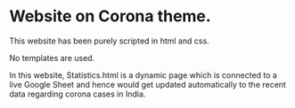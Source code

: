 # Website on Corona theme.
This website has been purely scripted in html and css.

No templates are used. 

In this website, Statistics.html is a dynamic page which is connected to a live Google Sheet and hence would get updated automatically to the recent data regarding corona cases in India.
